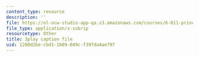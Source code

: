 ```yaml
---
content_type: resource
description: ''
file: https://ol-ocw-studio-app-qa.s3.amazonaws.com/courses/6-811-principles-and-practice-of-assistive-technology-fall-2014/1280d2becbd11b09049cf397da4ae797_x18bMLW4eO4.srt
file_type: application/x-subrip
resourcetype: Other
title: 3play caption file
uid: 1280d2be-cbd1-1b09-049c-f397da4ae797
---
```

